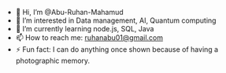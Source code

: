 - 👋 Hi, I’m @Abu-Ruhan-Mahamud
- 👀 I’m interested in Data management, AI, Quantum computing
- 🌱 I’m currently learning node.js, SQL, Java
- 📫 How to reach me: ruhanabu01@gmail.com
- ⚡ Fun fact: I can do anything once shown because of having a photographic memory.

<!---
Abu-Ruhan-Mahamud/Abu-Ruhan-Mahamud is a ✨ special ✨ repository because its `README.md` (this file) appears on your GitHub profile.
You can click the Preview link to take a look at your changes.
--->
